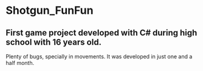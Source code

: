 # Shotgun_FunFun
First game project developed with C# during high school with 16 years old.
--------------------------------------------------------------------------
Plenty of bugs, specially in movements. It was developed in just one and a half month.

